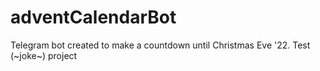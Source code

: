 # adventCalendarBot

Telegram bot created to make a countdown until Christmas Eve '22. Test (~joke~) project
